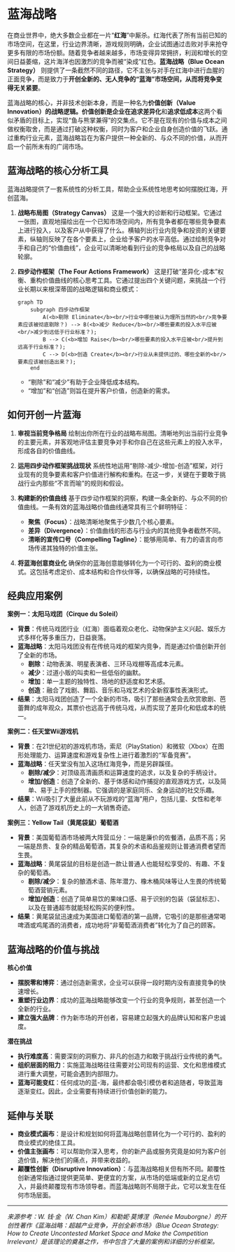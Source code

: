 # 蓝海战略

在商业世界中，绝大多数企业都在一片“**红海**”中厮杀。红海代表了所有当前已知的市场空间，在这里，行业边界清晰，游戏规则明确，企业试图通过击败对手来抢夺更多有限的市场份额。随着竞争者越来越多，市场变得异常拥挤，利润和增长的空间日益萎缩，这片海洋也因激烈的竞争而被“染成”红色。**蓝海战略（Blue Ocean Strategy）** 则提供了一条截然不同的路径，它不主张与对手在红海中进行血腥的正面竞争，而是致力于**开创全新的、无人竞争的“蓝海”市场空间，从而将竞争变得无关紧要**。

蓝海战略的核心，并非技术创新本身，而是一种名为**价值创新（Value Innovation）**的战略逻辑。价值创新是企业在**追求差异化**和**追求低成本**这两个看似矛盾的目标上，实现“鱼与熊掌兼得”的交集点。它不是在现有的价值与成本之间做权衡取舍，而是通过打破这种权衡，同时为客户和企业自身创造价值的飞跃。通过重构行业元素，蓝海战略旨在为客户提供一种全新的、与众不同的价值，从而开启一个前所未有的广阔市场。

## 蓝海战略的核心分析工具

蓝海战略提供了一套系统性的分析工具，帮助企业系统性地思考如何摆脱红海，开创蓝海。

1.  **战略布局图（Strategy Canvas）**
    这是一个强大的诊断和行动框架。它通过一张图，直观地描绘出在一个已知市场空间内，所有竞争者都在哪些竞争要素上进行投入，以及客户从中获得了什么。横轴列出行业内竞争和投资的关键要素，纵轴则反映了在各个要素上，企业给予客户的水平高低。通过绘制竞争对手和自己的“价值曲线”，企业可以清晰地看到行业的竞争格局以及自己的战略轮廓。

2.  **四步动作框架（The Four Actions Framework）**
    这是打破“差异化-成本”权衡、重构价值曲线的核心思考工具。它通过提出四个关键问题，来挑战一个行业长期以来根深蒂固的战略逻辑和商业模式：

    ```mermaid
    graph TD
        subgraph 四步动作框架
            A(<b>剔除 Eliminate</b><br/>行业中哪些被认为理所当然的<br/>竞争要素应该被彻底剔除？) --> B(<b>减少 Reduce</b><br/>哪些要素的投入水平应被<br/>减少到远低于行业标准？);
            B --> C(<b>增加 Raise</b><br/>哪些要素的投入水平应被<br/>提升到远高于行业标准？);
            C --> D(<b>创造 Create</b><br/>行业从未提供过的、哪些全新的<br/>要素应该被创造出来？);
        end
    ```
    *   “剔除”和“减少”有助于企业降低成本结构。
    *   “增加”和“创造”则旨在提升客户价值，创造新的需求。

## 如何开创一片蓝海

1.  **审视当前竞争格局**
    绘制出你所在行业的战略布局图。清晰地列出当前行业竞争的主要元素，并客观地评估主要竞争对手和你自己在这些元素上的投入水平，形成各自的价值曲线。

2.  **运用四步动作框架挑战现状**
    系统性地运用“剔除-减少-增加-创造”框架，对行业现有的竞争要素和客户价值进行解构和重构。在这一步，关键在于要敢于挑战行业内那些“不言而喻”的规则和假设。

3.  **构建新的价值曲线**
    基于四步动作框架的洞察，构建一条全新的、与众不同的价值曲线。一条有效的蓝海战略价值曲线通常具有三个鲜明特征：
    *   **聚焦（Focus）**：战略清晰地聚焦于少数几个核心要素。
    *   **差异（Divergence）**：价值曲线的形态与行业内的其他竞争者截然不同。
    *   **清晰的宣传口号（Compelling Tagline）**：能够用简单、有力的语言向市场传递其独特的价值主张。

4.  **将蓝海创意商业化**
    确保你的蓝海创意能够转化为一个可行的、盈利的商业模式。这包括考虑定价、成本结构和合作伙伴等，以确保战略的可持续性。

## 经典应用案例

**案例一：太阳马戏团（Cirque du Soleil）**
*   **背景**：传统马戏团行业（红海）面临着观众老化、动物保护主义兴起、娱乐方式多样化等多重压力，日益衰落。
*   **蓝海战略**：太阳马戏团没有在传统马戏的框架内竞争，而是通过价值创新开创了全新的市场。
    *   **剔除**：动物表演、明星表演者、三环马戏棚等高成本元素。
    *   **减少**：过道小贩的叫卖和一些低俗的幽默。
    *   **增加**：单一主题的独特性、场地的舒适度和艺术感。
    *   **创造**：融合了戏剧、舞蹈、音乐和马戏艺术的全新叙事性表演形式。
*   **结果**：太阳马戏团创造了一个全新的市场，吸引了那些通常会去欣赏歌剧、芭蕾舞的成年观众，其票价也远高于传统马戏，从而实现了差异化和低成本的统一。

**案例二：任天堂Wii游戏机**
*   **背景**：在21世纪初的游戏机市场，索尼（PlayStation）和微软（Xbox）在图形处理能力、运算速度和游戏复杂性上进行着激烈的“军备竞赛”。
*   **蓝海战略**：任天堂没有加入这场红海竞争，而是另辟蹊径。
    *   **剔除/减少**：对顶级高清画质和运算速度的追求，以及复杂的手柄设计。
    *   **增加/创造**：创造了全新的、基于体感和动作捕捉的直观游戏方式，以及简单、易于上手的控制器。它强调的是家庭同乐、全身运动的社交乐趣。
*   **结果**：Wii吸引了大量此前从不玩游戏的“蓝海”用户，包括儿童、女性和老年人，创造了游戏机历史上的一大销售奇迹。

**案例三：Yellow Tail（黄尾袋鼠）葡萄酒**
*   **背景**：美国葡萄酒市场被两大阵营瓜分：一端是廉价的佐餐酒，品质不高；另一端是昂贵、复杂的精品葡萄酒，其复杂的术语和品鉴规则让普通消费者望而生畏。
*   **蓝海战略**：黄尾袋鼠的目标是创造一款让普通人也能轻松享受的、有趣、不复杂的葡萄酒。
    *   **剔除/减少**：复杂的酿酒术语、陈年潜力、橡木桶风味等让人生畏的传统葡萄酒营销元素。
    *   **增加/创造**：创造了简单易饮的果味口感、易于识别的包装（袋鼠标志）、以及在普通超市就能轻松购买的便利性。
*   **结果**：黄尾袋鼠迅速成为美国进口葡萄酒的第一品牌，它吸引的是那些通常喝啤酒或鸡尾酒的消费者，成功地将“非葡萄酒消费者”转化为了自己的顾客。

## 蓝海战略的价值与挑战

**核心价值**
*   **摆脱零和博弈**：通过创造新需求，企业可以获得一段时期内没有直接竞争的快速增长。
*   **重塑行业边界**：成功的蓝海战略能够改变一个行业的竞争规则，甚至创造一个全新的行业。
*   **建立强大品牌**：作为新市场的开创者，容易建立起强大的品牌认知和客户忠诚度。

**潜在挑战**
*   **执行难度高**：需要深刻的洞察力、非凡的创造力和敢于挑战行业传统的勇气。
*   **组织层面的阻力**：实施蓝海战略往往需要对公司现有的运营、文化和思维模式进行重大调整，可能会遇到内部阻力。
*   **蓝海可能变红**：任何成功的蓝-海，最终都会吸引模仿者和追随者，导致蓝海逐渐变红。因此，企业需要有持续进行价值创新的能力。

## 延伸与关联

*   **商业模式画布**：是设计和规划如何将蓝海战略创意转化为一个可行的、盈利的商业模式的绝佳工具。
*   **价值主张画布**：可以帮助你深入思考，你的新产品或服务究竟是如何为客户创造价值，解决他们的痛点，并带来收益的。
*   **颠覆性创新（Disruptive Innovation）**：与蓝海战略相关但有所不同。颠覆性创新通常指通过提供更简单、更便宜的方案，从市场的低端或新的立足点切入，并最终颠覆现有市场领导者。而蓝海战略则不局限于此，它可以发生在任何市场层面。

---
*来源参考：W. 钱·金（W. Chan Kim）和勒妮·莫博涅（Renée Mauborgne）的开创性著作《蓝海战略：超越产业竞争，开创全新市场》（Blue Ocean Strategy: How to Create Uncontested Market Space and Make the Competition Irrelevant）是该理论的奠基之作，书中包含了大量的案例和详细的分析框架。*
